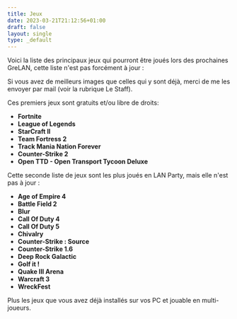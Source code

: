 ```yaml
---
title: Jeux
date: 2023-03-21T21:12:56+01:00
draft: false
layout: single
type: _default
---
```

Voici la liste des principaux jeux qui pourront être joués lors des prochaines GreLAN, cette liste n'est pas forcément à jour :

Si vous avez de meilleurs images que celles qui y sont déjà, merci de me les envoyer par mail (voir la rubrique Le Staff).

Ces premiers jeux sont gratuits et/ou libre de droits:

* **Fortnite**
* **League of Legends**
* **StarCraft II**
* **Team Fortress 2**
* **Track Mania Nation Forever**
* **Counter-Strike 2**
* **Open TTD - Open Transport Tycoon Deluxe**



Cette seconde liste de jeux sont les plus joués en LAN Party, mais elle n'est pas à jour :

* **Age of Empire 4**
* **Battle Field 2**
* **Blur**
* **Call Of Duty 4**
* **Call Of Duty 5**
* **Chivalry**
* **Counter-Strike : Source**
* **Counter-Strike 1.6**
* **Deep Rock Galactic**
* **Golf it !**
* **Quake III Arena**
* **Warcraft 3**
* **WreckFest**

Plus les jeux que vous avez déjà installés sur vos PC et jouable en multi-joueurs.
